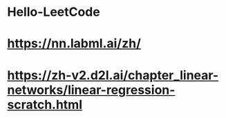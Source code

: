 # Hello-LeetCode
# https://nn.labml.ai/zh/
# https://zh-v2.d2l.ai/chapter_linear-networks/linear-regression-scratch.html